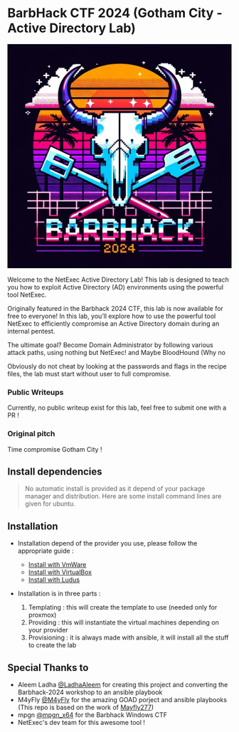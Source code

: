 # BarbHack CTF 2024 (Gotham City - Active Directory Lab)

<div>
<img src="./barbhack.jpg"/>
</div>

Welcome to the NetExec Active Directory Lab! This lab is designed to teach you how to exploit Active Directory (AD) environments using the powerful tool NetExec.

Originally featured in the Barbhack 2024 CTF, this lab is now available for free to everyone! In this lab, you’ll explore how to use the powerful tool NetExec to efficiently compromise an Active Directory domain during an internal pentest.

The ultimate goal? Become Domain Administrator by following various attack paths, using nothing but NetExec! and Maybe BloodHound (Why no

Obviously do not cheat by looking at the passwords and flags in the recipe files, the lab must start without user to full compromise.

### Public Writeups

Currently, no public writeup exist for this lab, feel free to submit one with a PR !

### Original pitch

Time compromise Gotham City !

## Install dependencies

> No automatic install is provided as it depend of your package manager and distribution. Here are some install command lines are given for ubuntu.

## Installation

- Installation depend of the provider you use, please follow the appropriate guide :
  - [Install with VmWare](./docs/install_with_vmware.md)
  - [Install with VirtualBox](./docs/install_with_virtualbox.md)
  - [Install with Ludus](./docs/install_with_ludus.md)

- Installation is in three parts :
  1. Templating : this will create the template to use (needed only for proxmox) 
  2. Providing : this will instantiate the virtual machines depending on your provider
  3. Provisioning : it is always made with ansible, it will install all the stuff to create the lab

## Special Thanks to

- Aleem Ladha [@LadhaAleem](https://x.com/LadhaAleem) for creating this project and converting the Barbhack-2024 workshop to an ansible playbook  
- M4yFly [@M4yFly](https://x.com/M4yFly) for the amazing GOAD porject and ansible playbooks (This repo is based on the work of [Mayfly277](https://github.com/Orange-Cyberdefense/GOAD/))
- mpgn [@mpgn_x64](https://x.com/mpgn_x64) for the Barbhack Windows CTF
- NetExec's dev team for this awesome tool !
